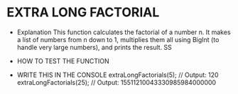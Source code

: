 # EXTRA LONG FACTORIAL

- Explanation 
This function calculates the factorial of a number n.
It makes a list of numbers from n down to 1, multiplies them all using BigInt (to handle very large numbers), and prints the result.
SS
- HOW TO TEST THE FUNCTION

- WRITE THIS IN THE CONSOLE
extraLongFactorials(5);   // Output: 120  
extraLongFactorials(25);  // Output: 15511210043330985984000000  

